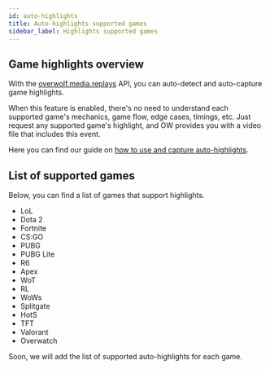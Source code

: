 ```yaml
---
id: auto-highlights
title: Auto-highlights supported games
sidebar_label: Highlights supported games
---
```


## Game highlights overview

With the [overwolf.media.replays](../api/overwolf-media-replays) API, you can auto-detect and auto-capture game highlights.

When this feature is enabled, there's no need to understand each supported game's mechanics, game flow, edge cases, timings, etc. Just request any supported game's highlight, and OW provides you with a video file that includes this event.

Here you can find our guide on [how to use and capture auto-highlights](video-capture#using-overwolfmediareplays).

## List of supported games

Below, you can find a list of games that support highlights.  

* LoL
* Dota 2
* Fortnite
* CS:GO
* PUBG
* PUBG Lite
* R6
* Apex
* WoT
* RL
* WoWs
* Splitgate
* HotS
* TFT
* Valorant
* Overwatch

Soon, we will add the list of supported auto-highlights for each game.
